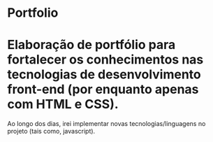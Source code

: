 # Portfolio
# Elaboração de portfólio para fortalecer os conhecimentos nas tecnologias de desenvolvimento front-end (por enquanto apenas com HTML e CSS).

Ao longo dos dias, irei implementar novas tecnologias/linguagens no projeto (tais como, javascript).
